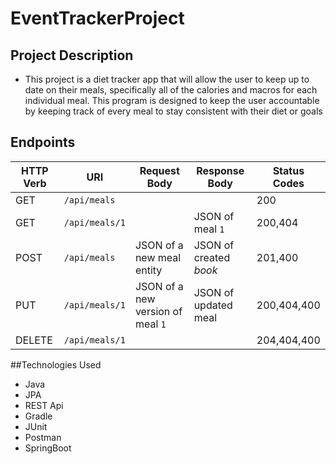 # EventTrackerProject
## Project Description
- This project is a diet tracker app that will allow the user to keep up to date on their meals, specifically all of the calories and macros for each individual meal. This program is designed to keep the user accountable by keeping track of every meal to stay consistent with their diet or goals
## Endpoints
| HTTP Verb | URI               | Request Body | Response Body | Status Codes |
|-----------|-------------------|--------------|---------------|---------|
| GET       | `/api/meals`      |              |               | 200 |
| GET       | `/api/meals/1`    |              | JSON of meal `1` | 200,404 |
| POST      | `/api/meals`      | JSON of a new meal entity  | JSON of created _book_ | 201,400 |
| PUT       | `/api/meals/1`    | JSON of a new version of meal `1` | JSON of updated meal | 200,404,400 |
| DELETE    | `/api/meals/1`    |              |               | 204,404,400|
##Technologies Used
- Java
- JPA
- REST Api
- Gradle
- JUnit
- Postman
- SpringBoot
